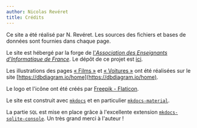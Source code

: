 ```yaml
---
author: Nicolas Revéret
title: Crédits
---
```


Ce site a été réalisé par N. Revéret. Les sources des fichiers et bases de données sont fournies dans chaque page.

Le site est hébergé par la forge de [l'*Association des Enseignants d'Informatique de France*](https://aeif.fr/index.php/accueil/). Le dépôt de ce projet est [ici](https://forge.aeif.fr/e-nsi/exercices_bdd).

Les illustrations des pages [« Films »](41_films/films.md) et [« Voitures »](42_cars/cars.md) ont été réalisées sur le site [https://dbdiagram.io/home](https://dbdiagram.io/home).

Le logo et l'icône ont été créés par [Freepik - Flaticon](https://www.flaticon.com/free-icons/sql).

Le site est construit avec [`mkdocs`](https://www.mkdocs.org/) et en particulier [`mkdocs-material`](https://squidfunk.github.io/mkdocs-material/).

La partie `SQL` est mise en place grâce à l'excellente extension [`mkdocs-sqlite-console`](https://github.com/Epithumia/mkdocs-sqlite-console). Un très grand merci à l'auteur !